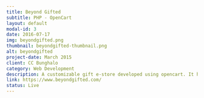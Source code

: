 ```yaml
---
title: Beyond Gifted
subtitle: PHP - OpenCart
layout: default
modal-id: 3
date: 2016-07-17
img: beyondgifted.png
thumbnail: beyondgifted-thumbnail.png
alt: beyondgifted
project-date: March 2015
client: CC Bunghalo
category: Web Development
description: A customizable gift e-store developed using opencart. It has many php extensions like group gifting written by our team.
link: https://www.beyondgifted.com/
status: Live
---
```


